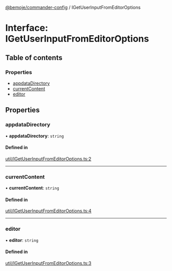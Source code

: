 [@bemoje/commander-config](https://github.com/bemoje/tsmono/blob/main/pkg/commander-config/docs/md/index.md) / IGetUserInputFromEditorOptions

# Interface: IGetUserInputFromEditorOptions

## Table of contents

### Properties

- [appdataDirectory](https://github.com/bemoje/tsmono/blob/main/pkg/commander-config/docs/md/interfaces/IGetUserInputFromEditorOptions.md#appdatadirectory)
- [currentContent](https://github.com/bemoje/tsmono/blob/main/pkg/commander-config/docs/md/interfaces/IGetUserInputFromEditorOptions.md#currentcontent)
- [editor](https://github.com/bemoje/tsmono/blob/main/pkg/commander-config/docs/md/interfaces/IGetUserInputFromEditorOptions.md#editor)

## Properties

### appdataDirectory

• **appdataDirectory**: `string`

#### Defined in

[util/IGetUserInputFromEditorOptions.ts:2](https://github.com/bemoje/tsmono/blob/8bd5d16/pkg/commander-config/src/util/IGetUserInputFromEditorOptions.ts#L2)

___

### currentContent

• **currentContent**: `string`

#### Defined in

[util/IGetUserInputFromEditorOptions.ts:4](https://github.com/bemoje/tsmono/blob/8bd5d16/pkg/commander-config/src/util/IGetUserInputFromEditorOptions.ts#L4)

___

### editor

• **editor**: `string`

#### Defined in

[util/IGetUserInputFromEditorOptions.ts:3](https://github.com/bemoje/tsmono/blob/8bd5d16/pkg/commander-config/src/util/IGetUserInputFromEditorOptions.ts#L3)
